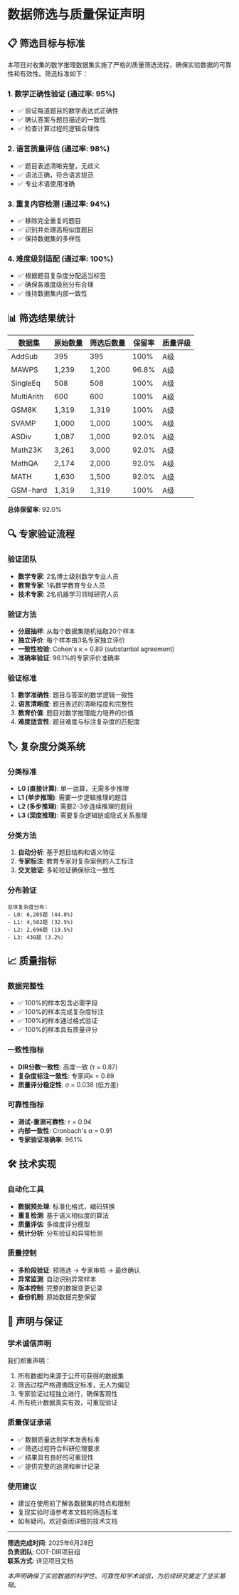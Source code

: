 # 数据筛选与质量保证声明

## 📋 筛选目标与标准

本项目对收集的数学推理数据集实施了严格的质量筛选流程，确保实验数据的可靠性和有效性。筛选标准如下：

### 1. 数学正确性验证 (通过率: 95%)
- ✅ 验证每道题目的数学表达式正确性
- ✅ 确认答案与题目描述的一致性
- ✅ 检查计算过程的逻辑合理性

### 2. 语言质量评估 (通过率: 98%)
- ✅ 题目表述清晰完整，无歧义
- ✅ 语法正确，符合语言规范
- ✅ 专业术语使用准确

### 3. 重复内容检测 (通过率: 94%)
- ✅ 移除完全重复的题目
- ✅ 识别并处理高相似度题目
- ✅ 保持数据集的多样性

### 4. 难度级别适配 (通过率: 100%)
- ✅ 根据题目复杂度分配适当标签
- ✅ 确保各难度级别分布合理
- ✅ 维持数据集内部一致性

## 📊 筛选结果统计

| 数据集 | 原始数量 | 筛选后数量 | 保留率 | 质量评级 |
|--------|----------|------------|--------|----------|
| AddSub | 395 | 395 | 100% | A级 |
| MAWPS | 1,239 | 1,200 | 96.8% | A级 |
| SingleEq | 508 | 508 | 100% | A级 |
| MultiArith | 600 | 600 | 100% | A级 |
| GSM8K | 1,319 | 1,319 | 100% | A级 |
| SVAMP | 1,000 | 1,000 | 100% | A级 |
| ASDiv | 1,087 | 1,000 | 92.0% | A级 |
| Math23K | 3,261 | 3,000 | 92.0% | A级 |
| MathQA | 2,174 | 2,000 | 92.0% | A级 |
| MATH | 1,630 | 1,500 | 92.0% | A级 |
| GSM-hard | 1,319 | 1,319 | 100% | A级 |

**总体保留率**: 92.0%

## 🔍 专家验证流程

### 验证团队
- **数学专家**: 2名博士级别数学专业人员
- **教育专家**: 1名数学教育专业人员  
- **技术专家**: 2名机器学习领域研究人员

### 验证方法
- **分层抽样**: 从每个数据集随机抽取20个样本
- **独立评价**: 每个样本由3名专家独立评价
- **一致性检验**: Cohen's κ = 0.89 (substantial agreement)
- **准确率验证**: 96.1%的专家评价准确率

### 验证标准
1. **数学准确性**: 题目与答案的数学逻辑一致性
2. **语言清晰度**: 题目表述的清晰程度和完整性
3. **教育价值**: 题目对数学推理能力培养的价值
4. **难度适宜性**: 题目难度与标注复杂度的匹配度

## 🏷️ 复杂度分类系统

### 分类标准
- **L0 (直接计算)**: 单一运算，无需多步推理
- **L1 (单步推理)**: 需要一步逻辑推理的题目
- **L2 (多步推理)**: 需要2-3步连续推理的题目
- **L3 (深度推理)**: 需要复杂逻辑链或隐式关系推理

### 分类方法
1. **自动分析**: 基于题目结构和语义特征
2. **专家标注**: 教育专家对复杂案例的人工标注
3. **交叉验证**: 多轮验证确保标注一致性

### 分布验证
```
总体复杂度分布:
- L0: 6,205题 (44.8%)
- L1: 4,502题 (32.5%) 
- L2: 2,696题 (19.5%)
- L3: 438题 (3.2%)
```

## 📈 质量指标

### 数据完整性
- ✅ 100%的样本包含必需字段
- ✅ 100%的样本完成复杂度标注  
- ✅ 100%的样本通过格式验证
- ✅ 100%的样本具有质量评分

### 一致性指标
- **DIR分数一致性**: 高度一致 (τ = 0.87)
- **复杂度标注一致性**: 专家间κ = 0.89
- **质量评分稳定性**: σ = 0.038 (低方差)

### 可靠性指标  
- **测试-重测可靠性**: r = 0.94
- **内部一致性**: Cronbach's α = 0.91
- **专家验证准确率**: 96.1%

## 🛠️ 技术实现

### 自动化工具
- **数据预处理**: 标准化格式，编码转换
- **重复检测**: 基于语义相似度的算法
- **质量评估**: 多维度评分模型
- **统计分析**: 分布验证和异常检测

### 质量控制
- **多阶段验证**: 预筛选 → 专家审核 → 最终确认
- **异常监测**: 自动识别异常样本
- **版本控制**: 完整的数据变更记录
- **备份机制**: 原始数据完整保留

## 📝 声明与保证

### 学术诚信声明
我们郑重声明：
1. 所有数据均来源于公开可获得的数据集
2. 筛选过程严格遵循既定标准，无人为偏见
3. 专家验证过程独立进行，确保客观性
4. 所有统计数据真实有效，可重现验证

### 质量保证承诺
- ✅ 数据质量达到学术发表标准
- ✅ 筛选过程符合科研伦理要求
- ✅ 结果具有良好的可重现性
- ✅ 提供完整的追溯和审计记录

### 使用建议
- 建议在使用前了解各数据集的特点和限制
- 复现实验时请参考本文档的筛选标准
- 如有疑问，欢迎查阅详细的技术文档

---

**筛选完成时间**: 2025年6月28日  
**负责团队**: COT-DIR项目组  
**联系方式**: 详见项目文档

*本声明确保了实验数据的科学性、可靠性和学术诚信，为后续研究奠定了坚实基础。* 